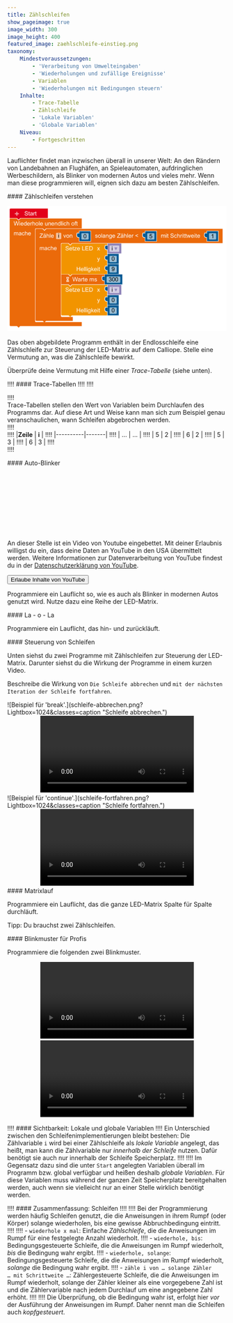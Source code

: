 ```yaml
---
title: Zählschleifen
show_pageimage: true
image_width: 300
image_height: 400
featured_image: zaehlschleife-einstieg.png
taxonomy:
    Mindestvoraussetzungen:
        - 'Verarbeitung von Umwelteingaben'
        - 'Wiederholungen und zufällige Ereignisse'
        - Variablen
        - 'Wiederholungen mit Bedingungen steuern'
    Inhalte:
        - Trace-Tabelle
        - Zählschleife
        - 'Lokale Variablen'
        - 'Globale Variablen'
    Niveau:
        - Fortgeschritten
---
```


Lauflichter findet man inzwischen überall in unserer Welt: An den Rändern von Landebahnen an Flughäfen, an Spieleautomaten, aufdringlichen Werbeschildern, als Blinker von modernen Autos und vieles mehr. Wenn man diese programmieren will, eignen sich dazu am besten Zählschleifen.

<div markdown="1" class="aufgabe"> 
#### Zählschleifen verstehen

![Beispiel einer Zählschleife](zaehlschleife-einstieg.png?lightbox=1024&resize=500&classes=caption "Beispiel einer Zählschleife.")

Das oben abgebildete Programm enthält in der Endlosschleife eine Zählschleife zur Steuerung der LED-Matrix auf dem Calliope. Stelle eine Vermutung an, was die Zählschleife bewirkt.

Überprüfe deine Vermutung mit Hilfe einer *Trace-Tabelle* (siehe unten).
</div>

!!!! #### Trace-Tabellen
!!!!
!!!! <div markdown="1" class="flex-box">
!!!! <div markdown="1"> Trace-Tabellen stellen den Wert von Variablen beim Durchlaufen des Programms dar. Auf diese Art und Weise kann man sich zum Beispiel genau veranschaulichen, wann Schleifen abgebrochen werden.</div>
!!!! <div markdown="1">
!!!!  |**Zeile** | **i** |
!!!!  |----------|-------|
!!!!  |   …      |   …   |
!!!!  |   5      |   2   |
!!!!  |   6      |   2   |
!!!!  |   5      |   3   |
!!!!  |   6      |   3   |
!!!! </div>
!!!! </div>

<div markdown="1" class="projekt">
#### Auto-Blinker

<div class="video">
  <iframe
    class="video__iframe"
    data-src="https://www.youtube-nocookie.com/embed/s317_5aFL6E"
    frameborder="0"
    allowfullscreen="allowfullscreen"
  ></iframe>
  <form class="video__notice">
    <p>
      An dieser Stelle ist ein Video von Youtube eingebettet. Mit deiner Erlaubnis willigst du ein, dass 
      deine Daten an YouTube in den USA übermittelt werden. Weitere Informationen zur Datenverarbeitung von YouTube findest
      du in der <a href="https://policies.google.com/privacy?hl=de">Datenschutzerklärung von YouTube</a>.
    </p>
    <button>Erlaube Inhalte von YouTube</button>
  </form>
</div>

Programmiere ein Lauflicht so, wie es auch als Blinker in modernen Autos genutzt wird. Nutze dazu eine Reihe der LED-Matrix.

</div>

<div class="aufgabe" markdown="1">
#### La - o - La

Programmiere ein Lauflicht, das hin- und zurückläuft.
</div>

<div markdown="1" class="aufgabe">
#### Steuerung von Schleifen

Unten siehst du zwei Programme mit Zählschleifen zur Steuerung der LED-Matrix. Darunter siehst du die Wirkung der Programme in einem kurzen Video.

Beschreibe die Wirkung von `Die Schleife abbrechen` und `mit der nächsten Iteration der Schleife fortfahren`.

<div class="flex-box" markdown="1">
<div markdown="1">
![Beispiel für 'break'.](schleife-abbrechen.png?Lightbox=1024&classes=caption "Schleife abbrechen.")
<center>
<video controls="1" width="70%" height="auto" playsinline>
<source src="/user/pages/videos/calliope/schleife-abbrechen.mp4" type="video/mp4"></source>
Ihr Browser kann dieses Video nicht wiedergeben.
</video>
</center>
</div>
<div markdown="1">
![Beispiel für 'continue'.](schleife-fortfahren.png?Lightbox=1024&classes=caption "Schleife fortfahren.")
<center>
<video controls="1" width="70%" height="auto" playsinline>
<source src="/user/pages/videos/calliope/schleife-fortfahren.mp4" type="video/mp4"></source>
Ihr Browser kann dieses Video nicht wiedergeben.
</video>
</center>
</div>
</div>

</div>

<div class="aufgabe" markdown="1">
#### Matrixlauf

Programmiere ein Lauflicht, das die ganze LED-Matrix Spalte für Spalte durchläuft.

Tipp: Du brauchst zwei Zählschleifen.
</div>

<div markdown="1" class="aufgabe">
#### Blinkmuster für Profis

Programmiere die folgenden zwei Blinkmuster.

<div class="flex-box">
  <div>
    <center>
    <video controls="1" width="70%" height="auto" playsinline>
    <source src="/user/pages/videos/calliope/muster-diagonal-groesser.mp4" type="video/mp4"></source>
    Ihr Browser kann dieses Video nicht wiedergeben.
    </video>
    </center>
  </div>
  <div>
    <center>
    <video controls="1" width="70%" height="auto" playsinline>
    <source src="/user/pages/videos/calliope/muster-schlange.mp4" type="video/mp4"></source>
    Ihr Browser kann dieses Video nicht wiedergeben.
    </video>
    </center>
  </div>
</div>
</div>



!!!! #### Sichtbarkeit: Lokale und globale Variablen
!!!! Ein Unterschied zwischen den Schleifenimplementierungen bleibt bestehen: Die Zählvariable `i` wird bei einer Zählschleife als *lokale Variable* angelegt, das heißt, man kann die Zählvariable nur *innerhalb der Schleife* nutzen. Dafür benötigt sie auch nur innerhalb der Schleife Speicherplatz.
!!!! 
!!!! Im Gegensatz dazu sind die unter `Start` angelegten Variablen überall im Programm bzw. global verfügbar und heißen deshalb *globale Variablen*. Für diese Variablen muss während der ganzen Zeit Speicherplatz bereitgehalten werden, auch wenn sie vielleicht nur an einer Stelle wirklich benötigt werden.

!!!! #### Zusammenfassung: Schleifen
!!!! 
!!!! Bei der Programmierung werden häufig Schleifen genutzt, die die Anweisungen in ihrem Rumpf (oder Körper) solange wiederholen, bis eine gewisse Abbruchbedingung eintritt.
!!!! 
!!!! -   `wiederhole x mal`: Einfache *Zählschleife*, die die Anweisungen im Rumpf für eine festgelegte Anzahl wiederholt.
!!!! -   `wiederhole, bis`: Bedingungsgesteuerte Schleife, die die Anweisungen im Rumpf wiederholt, *bis* die Bedingung wahr ergibt.
!!!! -   `wiederhole, solange`: Bedingungsgesteuerte Schleife, die die Anweisungen im Rumpf wiederholt, *solange* die Bedingung wahr ergibt.
!!!! -   `zähle i von … solange Zähler … mit Schrittweite …`: Zählergesteuerte Schleife, die die Anweisungen im Rumpf wiederholt, solange der Zähler kleiner als eine vorgegebene Zahl ist und die    Zählervariable nach jedem Durchlauf um eine angegebene Zahl erhöht.
!!!! 
!!!! Die Überprüfung, ob die Bedingung wahr ist, erfolgt hier *vor* der Ausführung der Anweisungen im Rumpf. Daher nennt man die Schleifen auch *kopfgesteuert*.

